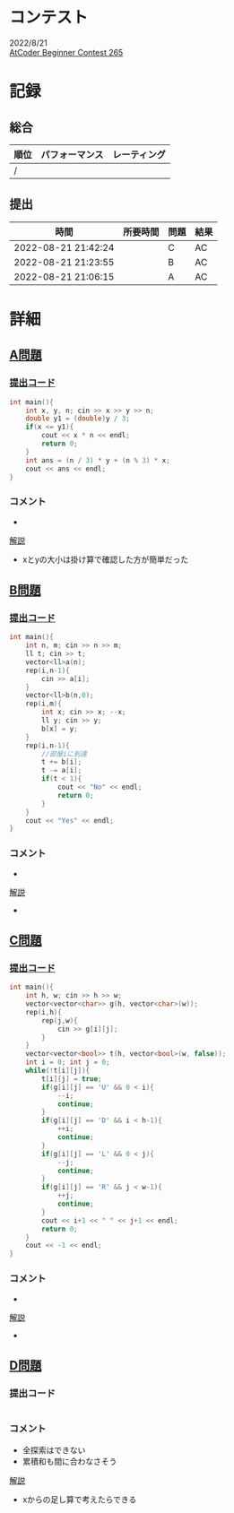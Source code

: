 # コンテスト
2022/8/21<br>
[AtCoder Beginner Contest 265](https://atcoder.jp/contests/abc265)

# 記録
## 総合
|  順位  |  パフォーマンス  | レーティング |
| ---- | ---- | ---- |
|   /   |  |  |

## 提出
|  時間  |  所要時間  |  問題  | 結果 |
| ---- | ---- | ---- | ---- |
| 2022-08-21 21:42:24 |  | C | AC |
| 2022-08-21 21:23:55 |  | B | AC |
| 2022-08-21 21:06:15 |  | A | AC |


# 詳細
## [A問題](https://atcoder.jp/contests/abc265/tasks/abc265_a)
### [提出コード](https://atcoder.jp/contests/abc265/submissions/34204718)
```c++
int main(){
    int x, y, n; cin >> x >> y >> n;
    double y1 = (double)y / 3;
    if(x <= y1){
        cout << x * n << endl;
        return 0;
    }
    int ans = (n / 3) * y + (n % 3) * x;
    cout << ans << endl;
}
```

### コメント

* 

[解説](https://atcoder.jp/contests/abc265/editorial/4642)

* xとyの大小は掛け算で確認した方が簡単だった

## [B問題](https://atcoder.jp/contests/abc265/tasks/abc265_b)
### [提出コード](https://atcoder.jp/contests/abc265/submissions/34218478)
```c++
int main(){
    int n, m; cin >> n >> m;
    ll t; cin >> t;
    vector<ll>a(n);
    rep(i,n-1){
        cin >> a[i];
    }
    vector<ll>b(n,0);
    rep(i,m){
        int x; cin >> x; --x;
        ll y; cin >> y;
        b[x] = y;
    }
    rep(i,n-1){
        //部屋iに到達
        t += b[i];
        t -= a[i];
        if(t < 1){
            cout << "No" << endl;
            return 0;
        }
    }
    cout << "Yes" << endl;
}
```

### コメント

* 

[解説](https://atcoder.jp/contests/abc265/submissions/34112251)

* 


## [C問題](https://atcoder.jp/contests/abc265/tasks/abc265_c)
### [提出コード](https://atcoder.jp/contests/abc265/submissions/34227599)

```c++
int main(){
    int h, w; cin >> h >> w;
    vector<vector<char>> g(h, vector<char>(w));
    rep(i,h){
        rep(j,w){
            cin >> g[i][j];
        }
    }
    vector<vector<bool>> t(h, vector<bool>(w, false));
    int i = 0; int j = 0;
    while(!t[i][j]){
        t[i][j] = true;
        if(g[i][j] == 'U' && 0 < i){
            --i;
            continue;
        }
        if(g[i][j] == 'D' && i < h-1){
            ++i;
            continue;
        }
        if(g[i][j] == 'L' && 0 < j){
            --j;
            continue;
        }
        if(g[i][j] == 'R' && j < w-1){
            ++j;
            continue;
        }         
        cout << i+1 << " " << j+1 << endl;
        return 0;
    }
    cout << -1 << endl;
}
```

### コメント
* 

[解説](https://atcoder.jp/contests/abc265/editorial/4644)

* 


## [D問題](https://atcoder.jp/contests/abc265/tasks/abc265_d)
### 提出コード

```c++

```

### コメント

* 全探索はできない
* 累積和も間に合わなさそう

[解説](https://atcoder.jp/contests/abc265/editorial/4591)

* xからの足し算で考えたらできる
